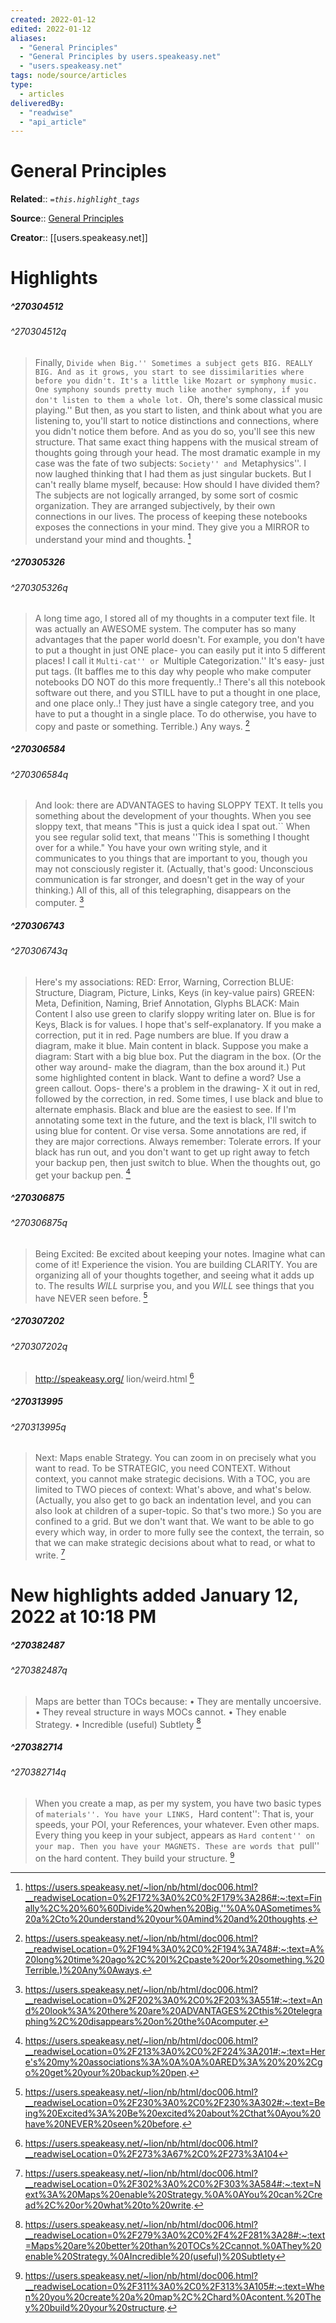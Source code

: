 ```yaml
---
created: 2022-01-12
edited: 2022-01-12
aliases:
  - "General Principles"
  - "General Principles by users.speakeasy.net"
  - "users.speakeasy.net"
tags: node/source/articles
type: 
  - articles
deliveredBy: 
  - "readwise"
  - "api_article"
---
```

# General Principles

**Related**:: 
*`=this.highlight_tags`*

**Source**:: [General Principles](https://users.speakeasy.net/~lion/nb/html/doc006.html)

**Creator**:: [[users.speakeasy.net]]

# Highlights
##### ^270304512

  
###### ^270304512q
> Finally, ``Divide when Big.''
> Sometimes a subject gets BIG. REALLY BIG.
> And as it grows, you start to see dissimilarities where before you didn't.
> It's a little like Mozart or symphony music. One symphony sounds pretty much like another symphony, if you don't listen to them a whole lot. ``Oh, there's some classical music playing.''
> But then, as you start to listen, and think about what you are listening to, you'll start to notice distinctions and connections, where you didn't notice them before. And as you do so, you'll see this new structure.
> That same exact thing happens with the musical stream of thoughts going through your head.
> The most dramatic example in my case was the fate of two subjects: ``Society'' and ``Metaphysics''. I now laughed thinking that I had them as just singular buckets. But I can't really blame myself, because: How should I have divided them?
> The subjects are not logically arranged, by some sort of cosmic organization. They are arranged subjectively, by their own connections in our lives. The process of keeping these notebooks exposes the connections in your mind. They give you a MIRROR to understand your mind and thoughts. 
  [^270304512]

[^270304512]: https://users.speakeasy.net/~lion/nb/html/doc006.html?__readwiseLocation=0%2F172%3A0%2C0%2F179%3A286#:~:text=Finally%2C%20%60%60Divide%20when%20Big.''%0A%0ASometimes%20a%2Cto%20understand%20your%0Amind%20and%20thoughts.

##### ^270305326

  
###### ^270305326q
> A long time ago, I stored all of my thoughts in a computer text file. It was actually an AWESOME system. The computer has so many advantages that the paper world doesn't. For example, you don't have to put a thought in just ONE place- you can easily put it into 5 different places! I call it ``Multi-cat'' or ``Multiple Categorization.'' It's easy- just put tags. (It baffles me to this day why people who make computer notebooks DO NOT do this more frequently..! There's all this notebook software out there, and you STILL have to put a thought in one place, and one place only..! They just have a single category tree, and you have to put a thought in a single place. To do otherwise, you have to copy and paste or something. Terrible.) Any ways. 
  [^270305326]

[^270305326]: https://users.speakeasy.net/~lion/nb/html/doc006.html?__readwiseLocation=0%2F194%3A0%2C0%2F194%3A748#:~:text=A%20long%20time%20ago%2C%20I%2Cpaste%20or%20something.%20Terrible.)%20Any%0Aways.

##### ^270306584

  
###### ^270306584q
> And look: there are ADVANTAGES to having SLOPPY TEXT.
> It tells you something about the development of your thoughts. When you see sloppy text, that means "This is just a quick idea I spat out.`` When you see regular solid text, that means ''This is something I thought over for a while." You have your own writing style, and it communicates to you things that are important to you, though you may not consciously register it. (Actually, that's good: Unconscious communication is far stronger, and doesn't get in the way of your thinking.) All of this, all of this telegraphing, disappears on the computer. 
  [^270306584]

[^270306584]: https://users.speakeasy.net/~lion/nb/html/doc006.html?__readwiseLocation=0%2F202%3A0%2C0%2F203%3A551#:~:text=And%20look%3A%20there%20are%20ADVANTAGES%2Cthis%20telegraphing%2C%20disappears%20on%20the%0Acomputer.

##### ^270306743

  
###### ^270306743q
> Here's my associations:
> RED: Error, Warning, Correction
> BLUE: Structure, Diagram, Picture, Links, Keys (in key-value pairs)
> GREEN: Meta, Definition, Naming, Brief Annotation, Glyphs
> BLACK: Main Content
> I also use green to clarify sloppy writing later on. Blue is for Keys, Black is for values.
> I hope that's self-explanatory.
> If you make a correction, put it in red. Page numbers are blue. If you draw a diagram, make it blue. Main content in black.
> Suppose you make a diagram: Start with a big blue box. Put the diagram in the box. (Or the other way around- make the diagram, than the box around it.) Put some highlighted content in black. Want to define a word? Use a green callout. Oops- there's a problem in the drawing- X it out in red, followed by the correction, in red.
> Some times, I use black and blue to alternate emphasis. Black and blue are the easiest to see.
> If I'm annotating some text in the future, and the text is black, I'll switch to using blue for content. Or vise versa.
> Some annotations are red, if they are major corrections.
> Always remember: Tolerate errors. If your black has run out, and you don't want to get up right away to fetch your backup pen, then just switch to blue. When the thoughts out, go get your backup pen. 
  [^270306743]

[^270306743]: https://users.speakeasy.net/~lion/nb/html/doc006.html?__readwiseLocation=0%2F213%3A0%2C0%2F224%3A201#:~:text=Here's%20my%20associations%3A%0A%0A%0ARED%3A%20%20%2Cgo%20get%20your%20backup%20pen.

##### ^270306875

  
###### ^270306875q
> Being Excited: Be excited about keeping your notes. Imagine what can come of it! Experience the vision. You are building CLARITY. You are organizing all of your thoughts together, and seeing what it adds up to. The results *WILL* surprise you, and you *WILL* see things that you have NEVER seen before. 
  [^270306875]

[^270306875]: https://users.speakeasy.net/~lion/nb/html/doc006.html?__readwiseLocation=0%2F230%3A0%2C0%2F230%3A302#:~:text=Being%20Excited%3A%20Be%20excited%20about%2Cthat%0Ayou%20have%20NEVER%20seen%20before.

##### ^270307202

  
###### ^270307202q
> http://speakeasy.org/ lion/weird.html 
  [^270307202]

[^270307202]: https://users.speakeasy.net/~lion/nb/html/doc006.html?__readwiseLocation=0%2F273%3A67%2C0%2F273%3A104

##### ^270313995

  
###### ^270313995q
> Next: Maps enable Strategy.
> You can zoom in on precisely what you want to read. To be STRATEGIC, you need CONTEXT. Without context, you cannot make strategic decisions. With a TOC, you are limited to TWO pieces of context: What's above, and what's below. (Actually, you also get to go back an indentation level, and you can also look at children of a super-topic. So that's two more.) So you are confined to a grid. But we don't want that. We want to be able to go every which way, in order to more fully see the context, the terrain, so that we can make strategic decisions about what to read, or what to write. 
  [^270313995]

[^270313995]: https://users.speakeasy.net/~lion/nb/html/doc006.html?__readwiseLocation=0%2F302%3A0%2C0%2F303%3A584#:~:text=Next%3A%20Maps%20enable%20Strategy.%0A%0AYou%20can%2Cread%2C%20or%20what%20to%20write.

# New highlights added January 12, 2022 at 10:18 PM
##### ^270382487

  
###### ^270382487q
> Maps are better than TOCs because:
> • They are mentally uncoersive.
> • They reveal structure in ways MOCs cannot.
> • They enable Strategy.
> • Incredible (useful) Subtlety 
  [^270382487]

[^270382487]: https://users.speakeasy.net/~lion/nb/html/doc006.html?__readwiseLocation=0%2F279%3A0%2C0%2F4%2F281%3A28#:~:text=Maps%20are%20better%20than%20TOCs%2Ccannot.%0AThey%20enable%20Strategy.%0AIncredible%20(useful)%20Subtlety

##### ^270382714

  
###### ^270382714q
> When you create a map, as per my system, you have two basic types of ``materials''.
> You have your LINKS, ``Hard content'': That is, your speeds, your POI, your References, your whatever. Even other maps. Every thing you keep in your subject, appears as ``Hard content'' on your map.
> Then you have your MAGNETS. These are words that ``pull'' on the hard content. They build your structure. 
  [^270382714]

[^270382714]: https://users.speakeasy.net/~lion/nb/html/doc006.html?__readwiseLocation=0%2F311%3A0%2C0%2F313%3A105#:~:text=When%20you%20create%20a%20map%2C%2Chard%0Acontent.%20They%20build%20your%20structure.

